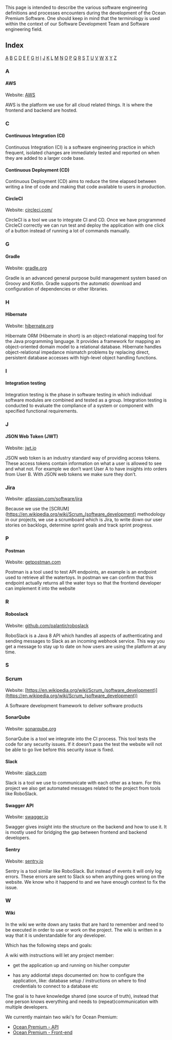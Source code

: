This page is intended to describe the various software engineering definitions and processes encounters during the development of the Ocean Premium Software. One should keep in mind that the terminology is used within the context of our Software Development Team and Software engineering field. 

## Index

[A](#markdown-header-a) [B](#markdown-header-b) [C](#markdown-header-c) [D](#markdown-header-d) [E](#markdown-header-e) [F](#markdown-header-f) [G](#markdown-header-g) [H](#markdown-header-h) [I](#markdown-header-i) [J](#markdown-header-j) [K](#markdown-header-k) [L](#markdown-header-l) [M](#markdown-header-m) [N](#markdown-header-n) [O](#markdown-header-o) [P](#markdown-header-p) [Q](#markdown-header-q) [R](#markdown-header-r) [S](#markdown-header-s) [T](#markdown-header-t) [U](#markdown-header-u) [V](#markdown-header-v) [W](#markdown-header-w) [X](#markdown-header-x) [Y](#markdown-header-y) [Z](#markdown-header-z)

### A

#### AWS

Website: [AWS](http://aws.amazon.com)

AWS is the platform we use for all cloud related things. It is where the frontend and backend are hosted.

### C

#### Continuous Integration (CI)

Continuous Integration (CI) is a software engineering practice in which frequent, isolated changes are immediately tested and reported on when they are added to a larger code base.

#### Continuous Deployment (CD)

Continuous Deployment (CD) aims to reduce the time elapsed between writing a line of code and making that code available to users in production.

#### CircleCI

Website: [circleci.com/](https://circleci.com/)

CircleCI is a tool we use to integrate CI and CD. Once we have programmed CircleCI correctly we can run test and deploy the application with one click of a button instead of running a lot of commands manually.

### G

#### Gradle

Website: [gradle.org](http://gradle.org)

Gradle is an advanced general purpose build management system based on Groovy and Kotlin. Gradle supports the automatic download and configuration of dependencies or other libraries.

### H

#### Hibernate

Website: [hibernate.org](https://hibernate.org)

Hibernate ORM (Hibernate in short) is an object-relational mapping tool for the Java programming language. It provides a framework for mapping an object-oriented domain model to a relational database. Hibernate handles object-relational impedance mismatch problems by replacing direct, persistent database accesses with high-level object handling functions.

### I

#### Integration testing

Integration testing is the phase in software testing in which individual software modules are combined and tested as a group. Integration testing is conducted to evaluate the compliance of a system or component with specified functional requirements.

### J

#### JSON Web Token (JWT)

Website: [jwt.io](https://jwt.io)

JSON web token is an industry standard way of providing access tokens. These access tokens contain information on what a user is allowed to see and what not. For example we don’t want User A to have insights into orders from User B. With JSON web tokens we make sure they don’t.

### Jira

Website: [atlassian.com/software/jira](https://www.atlassian.com/software/jira)

Because we use the [SCRUM](https://en.wikipedia.org/wiki/Scrum_(software_development) methodology in our projects, we use a scrumboard which is Jira, to write down our user stories on backlogs, 
determine sprint goals and track sprint progress.

### P

#### Postman

Website: [getpostman.com](https://www.getpostman.com)

Postman is a tool used to test API endpoints, an example is an endpoint used to retrieve all the watertoys. In postman we can confirm that this endpoint actually returns all the water toys so that the frontend developer can implement it into the website

### R

#### Roboslack

Website: [github.com/palantir/roboslack](https://github.com/palantir/roboslack)

RoboSlack is a Java 8 API which handles all aspects of authenticating and sending messages to Slack as an incoming webhook service. This way you get a message to stay up to date on how users are using the platform at any time.

### S

### Scrum

Website: [https://en.wikipedia.org/wiki/Scrum_(software_development)](https://en.wikipedia.org/wiki/Scrum_(software_development))

A Software development framework to deliver software products

#### SonarQube

Website: [sonarqube.org](https://www.sonarqube.org)

SonarQube is a tool we integrate into the CI process. This tool tests the code for any security issues. If it doesn’t pass the test the website will not be able to go live before this security issue is fixed.

#### Slack

Website: [slack.com](https://slack.com)

Slack is a tool we use to communicate with each other as a team. For this project we also get automated messages related to the project from tools like RoboSlack.

#### Swagger API

Website: [swagger.io](https://swagger.io)

Swagger gives insight into the structure on the backend and how to use it. It is mostly used for bridging the gap between frontend and backend developers.

#### Sentry

Website: [sentry.io](https://sentry.io)

Sentry is a tool similar like RoboSlack. But instead of events it will only log errors. These errors are sent to Slack so when anything goes wrong on the website. We know who it happend to and we have enough context to fix the issue.

### W

#### Wiki

In the wiki we write down any tasks that are hard to remember and need to be executed in order to use or work on the project. The wiki is written in a way that it is understandable for any developer.


Which has the following steps and goals:

A wiki with instructions will let any project member:

- get the application up and running on his/her computer

- has any addiontal steps documented on: how to configure the application,
  like: database setup / instructions on where to find credentials to connect to a database etc

The goal is to have knowledge shared (one source of truth), instead that one person knows everything and needs to (repeat)communication with multiple developers.

We currently maintain two wiki's for Ocean Premium:

- [Ocean Premium - API](https://bitbucket.org/oceanpremium/ocean-premium-api/wiki/Home)
- [Ocean Premium - Front-end](https://bitbucket.org/jvt/ocean-premium-frontend/src)